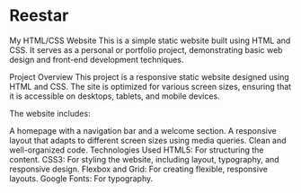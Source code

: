 # Reestar

My HTML/CSS Website
This is a simple static website built using HTML and CSS. It serves as a personal or portfolio project, demonstrating basic web design and front-end development techniques.

Project Overview
This project is a responsive static website designed using HTML and CSS. The site is optimized for various screen sizes, ensuring that it is accessible on desktops, tablets, and mobile devices.

The website includes:

A homepage with a navigation bar and a welcome section.
A responsive layout that adapts to different screen sizes using media queries.
Clean and well-organized code.
Technologies Used
HTML5: For structuring the content.
CSS3: For styling the website, including layout, typography, and responsive design.
Flexbox and Grid: For creating flexible, responsive layouts.
Google Fonts: For typography.
